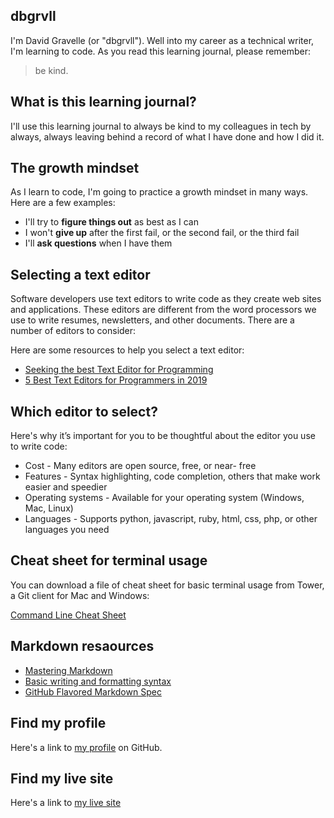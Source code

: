



## dbgrvll

I'm David Gravelle (or "dbgrvll"). Well into my career as a technical writer, I'm learning to code. As you read this learning journal, please remember:
> be kind.


## What is this learning journal?

I'll use this learning journal to always be kind to my colleagues in tech by always, always leaving behind a record of what I have done and how I did it.

## The growth mindset
As I learn to code, I'm going to practice a growth mindset in many ways. Here are a few examples:
- I'll try to **figure things out** as best as I can
- I won't **give up** after the first fail, or the second fail, or the third fail
- I'll **ask questions** when I have them

## Selecting a text editor

Software developers use text editors to write code as they create web sites and applications. These editors are different from the word processors we use to write resumes, newsletters, and other documents. There are a number of editors to consider:

Here are some resources to help you select a text editor:

- [Seeking the best Text Editor for Programming](https://coderseye.com/best-text-editors-for-programming/)
- [5 Best Text Editors for Programmers in 2019](https://zeroequalsfalse.press/posts/developer-text-editor/)

## Which editor to select?

Here's why it’s important for you to be thoughtful about the editor you use to write code:

- Cost - Many editors are open source, free, or near- free
- Features -  Syntax highlighting, code completion, others that make work easier and speedier
- Operating systems - Available for your operating system (Windows, Mac, Linux)
- Languages - Supports python, javascript, ruby, html, css, php, or other languages you need

## Cheat sheet for terminal usage

You can download a file of cheat sheet for basic terminal usage from Tower, a Git client for Mac and Windows:

[Command Line Cheat Sheet](https://www.git-tower.com/learn/cheat-sheets/cli)

## Markdown resaources
- [Mastering Markdown](https://guides.github.com/features/mastering-markdown/)
- [Basic writing and formatting syntax](https://help.github.com/en/articles/basic-writing-and-formatting-syntax)
 - [GitHub Flavored Markdown Spec](https://github.github.com/gfm/)

## Find my profile
Here's a link to [my profile](https://github.com/dbgrvll/) on GitHub.

## Find my live site
Here's a link to [my live site](https://dbgrvll.github.io/learning-journal/)




